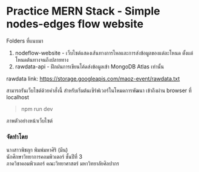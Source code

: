 # Practice MERN Stack - Simple nodes-edges flow website
Folders ที่แนบมา
1) nodeflow-website - เว็บไซต์แสดงเส้นทางการไหลและการส่งข้อมูลของแต่ละโหนด ตั้งแต่โหนดต้นทางจนถึงปลายทาง <br>
2) rawdata-api - ฝึกฝนการเขียนโค้ดส่งข้อมูลเข้า MongoDB Atlas เท่านั้น

rawdata link: https://storage.googleapis.com/maoz-event/rawdata.txt

สามารถรันเว็บไซต์ด้วยคำสั่งนี้ สำหรับเริ่มต้นเซิร์ฟเวอร์ในโหมดการพัฒนา เข้าถึงผ่าน browser ที่ localhost
>npm run dev

ภาพตัวอย่างหน้าเว็บไซต์

### จัดทำโดย
นางสาวพิชญา พิมพ์มหาศิริ (มีน) <br>
นักศึกษาวิทยาการคอมพิวเตอร์ ชั้นปีที่ 3 <br>
ภาควิชาคอมพิวเตอร์ คณะวิทยาศาสตร์ มหาวิทยาลัยศิลปากร
